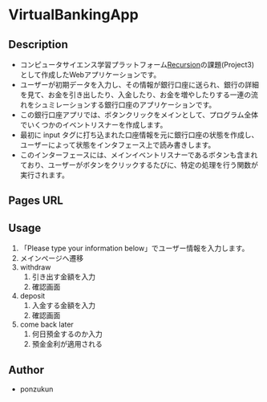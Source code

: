 # VirtualBankingApp

## Description
- コンピュータサイエンス学習プラットフォーム[Recursion](https://recursionist.io)の課題(Project3)として作成したWebアプリケーションです。
- ユーザーが初期データを入力し、その情報が銀行口座に送られ、銀行の詳細を見て、お金を引き出したり、入金したり、お金を増やしたりする一連の流れをシュミレーションする銀行口座のアプリケーションです。
- この銀行口座アプリでは、ボタンクリックをメインとして、プログラム全体でいくつかのイベントリスナーを作成します。
- 最初に input タグに打ち込まれた口座情報を元に銀行口座の状態を作成し、ユーザーによって状態をインタフェース上で読み書きします。
- このインターフェースには、メインイベントリスナーであるボタンも含まれており、ユーザーがボタンをクリックするたびに、特定の処理を行う関数が実行されます。

## Pages URL



## Usage

1. 「Please type your information below」でユーザー情報を入力します。
1. メインページへ遷移
1. withdraw
    1. 引き出す金額を入力
    1. 確認画面
1. deposit
    1. 入金する金額を入力
    1. 確認画面
1. come back later
    1. 何日預金するのか入力
    1. 預金金利が適用される

## Author

- ponzukun
